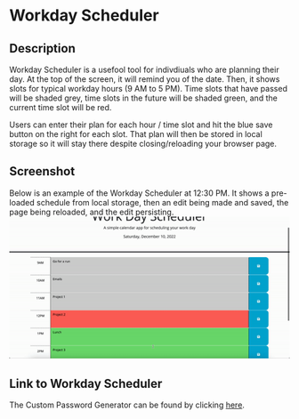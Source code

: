 # Workday Scheduler

## Description

Workday Scheduler is a usefool tool for indivdiuals who are planning their day. At the top of the screen, it will remind you of the date. Then, it shows slots for typical workday hours (9 AM to 5 PM). Time slots that have passed will be shaded grey, time slots in the future will be shaded green, and the current time slot will be red. 

Users can enter their plan for each hour / time slot and hit the blue save button on the right for each slot. That plan will then be stored in local storage so it will stay there despite closing/reloading your browser page. 

## Screenshot

Below is an example of the Workday Scheduler at 12:30 PM. It shows a pre-loaded schedule from local storage, then an edit being made and saved, the page being reloaded, and the edit persisting. 
![Main site](Assets/Images/Functioning-Schedule.gif)

## Link to Workday Scheduler

The Custom Password Generator can be found by clicking [here](https://mshaari.github.io/work-day-scheduler/).